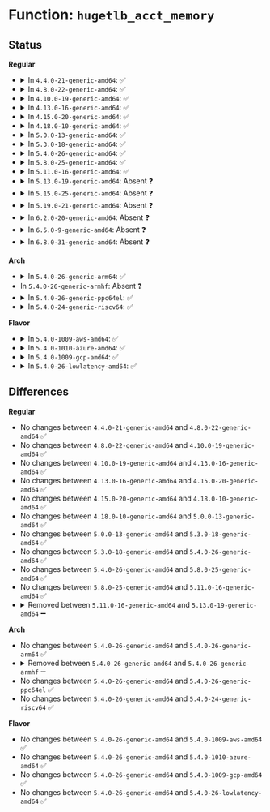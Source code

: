 # Function: <code>hugetlb_acct_memory</code>

## Status
<b>Regular</b>
<ul>
<li>
<details>
<summary>In <code>4.4.0-21-generic-amd64</code>: ✅</summary>

```c
int hugetlb_acct_memory(struct hstate * h, long int delta)
```

```json
{
  "name": "hugetlb_acct_memory",
  "collision_type": "Unique Static",
  "inline_type": "No",
  "funcs": [
    {
      "addr": 18446744071580791664,
      "name": "hugetlb_acct_memory",
      "external": false,
      "loc": "mm/hugetlb.c:2920",
      "file": "mm/hugetlb.c",
      "inline": "seen, unknown",
      "caller_inline": [],
      "caller_func": [
        "mm/hugetlb.c:hugepage_subpool_put_pages",
        "mm/hugetlb.c:hugetlb_vm_op_close",
        "mm/hugetlb.c:hugepage_new_subpool",
        "mm/hugetlb.c:hugepage_put_subpool",
        "mm/hugetlb.c:hugetlb_fix_reserve_counts",
        "mm/hugetlb.c:alloc_huge_page",
        "mm/hugetlb.c:hugetlb_reserve_pages",
        "mm/hugetlb.c:hugetlb_reserve_pages",
        "mm/hugetlb.c:hugetlb_unreserve_pages"
      ]
    }
  ],
  "symbols": [
    {
      "addr": 18446744071580791664,
      "name": "hugetlb_acct_memory",
      "section": ".text",
      "bind": "STB_LOCAL",
      "size": 816
    }
  ]
}
```
</details>
</li>
<li>
<details>
<summary>In <code>4.8.0-22-generic-amd64</code>: ✅</summary>

```c
int hugetlb_acct_memory(struct hstate * h, long int delta)
```

```json
{
  "name": "hugetlb_acct_memory",
  "collision_type": "Unique Static",
  "inline_type": "No",
  "funcs": [
    {
      "addr": 18446744071580915136,
      "name": "hugetlb_acct_memory",
      "external": false,
      "loc": "mm/hugetlb.c:2947",
      "file": "mm/hugetlb.c",
      "inline": "seen, unknown",
      "caller_inline": [],
      "caller_func": [
        "mm/hugetlb.c:hugetlb_unreserve_pages",
        "mm/hugetlb.c:hugetlb_reserve_pages",
        "mm/hugetlb.c:hugetlb_reserve_pages",
        "mm/hugetlb.c:hugetlb_vm_op_close",
        "mm/hugetlb.c:alloc_huge_page",
        "mm/hugetlb.c:hugetlb_fix_reserve_counts",
        "mm/hugetlb.c:hugepage_subpool_put_pages",
        "mm/hugetlb.c:hugepage_put_subpool",
        "mm/hugetlb.c:hugepage_new_subpool"
      ]
    }
  ],
  "symbols": [
    {
      "addr": 18446744071580915136,
      "name": "hugetlb_acct_memory",
      "section": ".text",
      "bind": "STB_LOCAL",
      "size": 898
    }
  ]
}
```
</details>
</li>
<li>
<details>
<summary>In <code>4.10.0-19-generic-amd64</code>: ✅</summary>

```c
int hugetlb_acct_memory(struct hstate * h, long int delta)
```

```json
{
  "name": "hugetlb_acct_memory",
  "collision_type": "Unique Static",
  "inline_type": "No",
  "funcs": [
    {
      "addr": 18446744071580982992,
      "name": "hugetlb_acct_memory",
      "external": false,
      "loc": "mm/hugetlb.c:3053",
      "file": "mm/hugetlb.c",
      "inline": "seen, unknown",
      "caller_inline": [],
      "caller_func": [
        "mm/hugetlb.c:hugetlb_unreserve_pages",
        "mm/hugetlb.c:hugetlb_reserve_pages",
        "mm/hugetlb.c:hugetlb_reserve_pages",
        "mm/hugetlb.c:hugetlb_vm_op_close",
        "mm/hugetlb.c:alloc_huge_page",
        "mm/hugetlb.c:hugetlb_fix_reserve_counts",
        "mm/hugetlb.c:hugepage_subpool_put_pages",
        "mm/hugetlb.c:hugepage_put_subpool",
        "mm/hugetlb.c:hugepage_new_subpool"
      ]
    }
  ],
  "symbols": [
    {
      "addr": 18446744071580982992,
      "name": "hugetlb_acct_memory",
      "section": ".text",
      "bind": "STB_LOCAL",
      "size": 848
    }
  ]
}
```
</details>
</li>
<li>
<details>
<summary>In <code>4.13.0-16-generic-amd64</code>: ✅</summary>

```c
int hugetlb_acct_memory(struct hstate * h, long int delta)
```

```json
{
  "name": "hugetlb_acct_memory",
  "collision_type": "Unique Static",
  "inline_type": "No",
  "funcs": [
    {
      "addr": 18446744071581029360,
      "name": "hugetlb_acct_memory",
      "external": false,
      "loc": "mm/hugetlb.c:3036",
      "file": "mm/hugetlb.c",
      "inline": "seen, unknown",
      "caller_inline": [],
      "caller_func": [
        "mm/hugetlb.c:hugetlb_unreserve_pages",
        "mm/hugetlb.c:hugetlb_reserve_pages",
        "mm/hugetlb.c:hugetlb_reserve_pages",
        "mm/hugetlb.c:hugetlb_reserve_pages",
        "mm/hugetlb.c:hugetlb_vm_op_close",
        "mm/hugetlb.c:alloc_huge_page",
        "mm/hugetlb.c:hugetlb_fix_reserve_counts",
        "mm/hugetlb.c:hugepage_put_subpool",
        "mm/hugetlb.c:hugepage_new_subpool"
      ]
    }
  ],
  "symbols": [
    {
      "addr": 18446744071581029360,
      "name": "hugetlb_acct_memory",
      "section": ".text",
      "bind": "STB_LOCAL",
      "size": 812
    }
  ]
}
```
</details>
</li>
<li>
<details>
<summary>In <code>4.15.0-20-generic-amd64</code>: ✅</summary>

```c
int hugetlb_acct_memory(struct hstate * h, long int delta)
```

```json
{
  "name": "hugetlb_acct_memory",
  "collision_type": "Unique Static",
  "inline_type": "No",
  "funcs": [
    {
      "addr": 18446744071581138880,
      "name": "hugetlb_acct_memory",
      "external": false,
      "loc": "mm/hugetlb.c:3044",
      "file": "mm/hugetlb.c",
      "inline": "seen, unknown",
      "caller_inline": [],
      "caller_func": [
        "mm/hugetlb.c:hugetlb_unreserve_pages",
        "mm/hugetlb.c:hugetlb_reserve_pages",
        "mm/hugetlb.c:hugetlb_reserve_pages",
        "mm/hugetlb.c:hugetlb_reserve_pages",
        "mm/hugetlb.c:hugetlb_vm_op_close",
        "mm/hugetlb.c:alloc_huge_page",
        "mm/hugetlb.c:hugetlb_fix_reserve_counts",
        "mm/hugetlb.c:hugepage_put_subpool",
        "mm/hugetlb.c:hugepage_new_subpool"
      ]
    }
  ],
  "symbols": [
    {
      "addr": 18446744071581138880,
      "name": "hugetlb_acct_memory",
      "section": ".text",
      "bind": "STB_LOCAL",
      "size": 878
    }
  ]
}
```
</details>
</li>
<li>
<details>
<summary>In <code>4.18.0-10-generic-amd64</code>: ✅</summary>

```c
int hugetlb_acct_memory(struct hstate * h, long int delta)
```

```json
{
  "name": "hugetlb_acct_memory",
  "collision_type": "Unique Static",
  "inline_type": "No",
  "funcs": [
    {
      "addr": 18446744071581283280,
      "name": "hugetlb_acct_memory",
      "external": false,
      "loc": "mm/hugetlb.c:3059",
      "file": "mm/hugetlb.c",
      "inline": "seen, unknown",
      "caller_inline": [],
      "caller_func": [
        "mm/hugetlb.c:hugetlb_unreserve_pages",
        "mm/hugetlb.c:hugetlb_reserve_pages",
        "mm/hugetlb.c:hugetlb_reserve_pages",
        "mm/hugetlb.c:hugetlb_reserve_pages",
        "mm/hugetlb.c:hugetlb_vm_op_close",
        "mm/hugetlb.c:alloc_huge_page",
        "mm/hugetlb.c:hugetlb_fix_reserve_counts",
        "mm/hugetlb.c:hugepage_put_subpool",
        "mm/hugetlb.c:hugepage_new_subpool"
      ]
    }
  ],
  "symbols": [
    {
      "addr": 18446744071581283280,
      "name": "hugetlb_acct_memory",
      "section": ".text",
      "bind": "STB_LOCAL",
      "size": 878
    }
  ]
}
```
</details>
</li>
<li>
<details>
<summary>In <code>5.0.0-13-generic-amd64</code>: ✅</summary>

```c
int hugetlb_acct_memory(struct hstate * h, long int delta)
```

```json
{
  "name": "hugetlb_acct_memory",
  "collision_type": "Unique Static",
  "inline_type": "No",
  "funcs": [
    {
      "addr": 18446744071581365008,
      "name": "hugetlb_acct_memory",
      "external": false,
      "loc": "mm/hugetlb.c:3053",
      "file": "mm/hugetlb.c",
      "inline": "seen, unknown",
      "caller_inline": [],
      "caller_func": [
        "mm/hugetlb.c:hugetlb_unreserve_pages",
        "mm/hugetlb.c:hugetlb_reserve_pages",
        "mm/hugetlb.c:hugetlb_reserve_pages",
        "mm/hugetlb.c:hugetlb_reserve_pages",
        "mm/hugetlb.c:hugetlb_vm_op_close",
        "mm/hugetlb.c:alloc_huge_page",
        "mm/hugetlb.c:hugetlb_fix_reserve_counts",
        "mm/hugetlb.c:hugepage_put_subpool",
        "mm/hugetlb.c:hugepage_new_subpool"
      ]
    }
  ],
  "symbols": [
    {
      "addr": 18446744071581365008,
      "name": "hugetlb_acct_memory",
      "section": ".text",
      "bind": "STB_LOCAL",
      "size": 878
    }
  ]
}
```
</details>
</li>
<li>
<details>
<summary>In <code>5.3.0-18-generic-amd64</code>: ✅</summary>

```c
int hugetlb_acct_memory(struct hstate * h, long int delta)
```

```json
{
  "name": "hugetlb_acct_memory",
  "collision_type": "Unique Static",
  "inline_type": "No",
  "funcs": [
    {
      "addr": 18446744071581478256,
      "name": "hugetlb_acct_memory",
      "external": false,
      "loc": "mm/hugetlb.c:3121",
      "file": "mm/hugetlb.c",
      "inline": "seen, unknown",
      "caller_inline": [],
      "caller_func": [
        "mm/hugetlb.c:hugetlb_unreserve_pages",
        "mm/hugetlb.c:hugetlb_reserve_pages",
        "mm/hugetlb.c:hugetlb_reserve_pages",
        "mm/hugetlb.c:hugetlb_reserve_pages",
        "mm/hugetlb.c:hugetlb_vm_op_close",
        "mm/hugetlb.c:alloc_huge_page",
        "mm/hugetlb.c:hugetlb_fix_reserve_counts",
        "mm/hugetlb.c:hugepage_put_subpool",
        "mm/hugetlb.c:hugepage_new_subpool"
      ]
    }
  ],
  "symbols": [
    {
      "addr": 18446744071581478256,
      "name": "hugetlb_acct_memory",
      "section": ".text",
      "bind": "STB_LOCAL",
      "size": 888
    }
  ]
}
```
</details>
</li>
<li>
<details>
<summary>In <code>5.4.0-26-generic-amd64</code>: ✅</summary>

```c
int hugetlb_acct_memory(struct hstate * h, long int delta)
```

```json
{
  "name": "hugetlb_acct_memory",
  "collision_type": "Unique Static",
  "inline_type": "No",
  "funcs": [
    {
      "addr": 18446744071581542544,
      "name": "hugetlb_acct_memory",
      "external": false,
      "loc": "mm/hugetlb.c:3238",
      "file": "mm/hugetlb.c",
      "inline": "seen, unknown",
      "caller_inline": [],
      "caller_func": [
        "mm/hugetlb.c:hugetlb_unreserve_pages",
        "mm/hugetlb.c:hugetlb_reserve_pages",
        "mm/hugetlb.c:hugetlb_reserve_pages",
        "mm/hugetlb.c:hugetlb_reserve_pages",
        "mm/hugetlb.c:hugetlb_vm_op_close",
        "mm/hugetlb.c:alloc_huge_page",
        "mm/hugetlb.c:hugetlb_fix_reserve_counts",
        "mm/hugetlb.c:hugepage_put_subpool",
        "mm/hugetlb.c:hugepage_new_subpool"
      ]
    }
  ],
  "symbols": [
    {
      "addr": 18446744071581542544,
      "name": "hugetlb_acct_memory",
      "section": ".text",
      "bind": "STB_LOCAL",
      "size": 888
    }
  ]
}
```
</details>
</li>
<li>
<details>
<summary>In <code>5.8.0-25-generic-amd64</code>: ✅</summary>

```c
int hugetlb_acct_memory(struct hstate * h, long int delta)
```

```json
{
  "name": "hugetlb_acct_memory",
  "collision_type": "Unique Static",
  "inline_type": "No",
  "funcs": [
    {
      "addr": 18446744071581752880,
      "name": "hugetlb_acct_memory",
      "external": false,
      "loc": "mm/hugetlb.c:3649",
      "file": "mm/hugetlb.c",
      "inline": "seen, unknown",
      "caller_inline": [],
      "caller_func": [
        "mm/hugetlb.c:hugetlb_unreserve_pages",
        "mm/hugetlb.c:hugetlb_reserve_pages",
        "mm/hugetlb.c:hugetlb_reserve_pages",
        "mm/hugetlb.c:hugetlb_reserve_pages",
        "mm/hugetlb.c:hugetlb_reserve_pages",
        "mm/hugetlb.c:hugetlb_vm_op_close",
        "mm/hugetlb.c:alloc_huge_page",
        "mm/hugetlb.c:hugetlb_fix_reserve_counts",
        "mm/hugetlb.c:hugepage_put_subpool",
        "mm/hugetlb.c:hugepage_new_subpool"
      ]
    }
  ],
  "symbols": [
    {
      "addr": 18446744071581752880,
      "name": "hugetlb_acct_memory",
      "section": ".text",
      "bind": "STB_LOCAL",
      "size": 256
    }
  ]
}
```
</details>
</li>
<li>
<details>
<summary>In <code>5.11.0-16-generic-amd64</code>: ✅</summary>

```c
int hugetlb_acct_memory(struct hstate * h, long int delta)
```

```json
{
  "name": "hugetlb_acct_memory",
  "collision_type": "Unique Static",
  "inline_type": "No",
  "funcs": [
    {
      "addr": 18446744071581801088,
      "name": "hugetlb_acct_memory",
      "external": false,
      "loc": "mm/hugetlb.c:3613",
      "file": "mm/hugetlb.c",
      "inline": "seen, unknown",
      "caller_inline": [],
      "caller_func": [
        "mm/hugetlb.c:hugetlb_unreserve_pages",
        "mm/hugetlb.c:hugetlb_reserve_pages",
        "mm/hugetlb.c:hugetlb_reserve_pages",
        "mm/hugetlb.c:hugetlb_reserve_pages",
        "mm/hugetlb.c:hugetlb_reserve_pages",
        "mm/hugetlb.c:hugetlb_vm_op_close",
        "mm/hugetlb.c:alloc_huge_page",
        "mm/hugetlb.c:hugetlb_fix_reserve_counts",
        "mm/hugetlb.c:hugepage_put_subpool",
        "mm/hugetlb.c:hugepage_new_subpool"
      ]
    }
  ],
  "symbols": [
    {
      "addr": 18446744071581801088,
      "name": "hugetlb_acct_memory",
      "section": ".text",
      "bind": "STB_LOCAL",
      "size": 137
    }
  ]
}
```
</details>
</li>
<li>
<details>
<summary>In <code>5.13.0-19-generic-amd64</code>: Absent ❓</summary>

```json
{
  "name": "hugetlb_acct_memory",
  "collision_type": "Unique Static",
  "inline_type": "Selective",
  "funcs": [
    {
      "addr": 18446744071581838170,
      "name": "hugetlb_acct_memory",
      "external": false,
      "loc": "mm/hugetlb.c:3781",
      "file": "mm/hugetlb.c",
      "inline": "not declared, inlined",
      "caller_inline": [
        "mm/hugetlb.c:hugetlb_unreserve_pages",
        "mm/hugetlb.c:hugetlb_reserve_pages",
        "mm/hugetlb.c:hugetlb_reserve_pages",
        "mm/hugetlb.c:hugetlb_reserve_pages",
        "mm/hugetlb.c:hugetlb_vm_op_close",
        "mm/hugetlb.c:alloc_huge_page",
        "mm/hugetlb.c:hugetlb_fix_reserve_counts",
        "mm/hugetlb.c:hugepage_put_subpool",
        "mm/hugetlb.c:hugepage_new_subpool"
      ],
      "caller_func": [
        "mm/hugetlb.c:hugetlb_unreserve_pages",
        "mm/hugetlb.c:hugetlb_reserve_pages",
        "mm/hugetlb.c:hugetlb_reserve_pages",
        "mm/hugetlb.c:hugetlb_reserve_pages",
        "mm/hugetlb.c:hugetlb_vm_op_close",
        "mm/hugetlb.c:alloc_huge_page",
        "mm/hugetlb.c:hugetlb_fix_reserve_counts",
        "mm/hugetlb.c:hugepage_put_subpool",
        "mm/hugetlb.c:hugepage_new_subpool"
      ]
    }
  ],
  "symbols": [
    {
      "addr": 18446744071581828432,
      "name": "hugetlb_acct_memory.part.0",
      "section": ".text",
      "bind": "STB_LOCAL",
      "size": 359
    }
  ]
}
```
</details>
</li>
<li>
<details>
<summary>In <code>5.15.0-25-generic-amd64</code>: Absent ❓</summary>

```json
{
  "name": "hugetlb_acct_memory",
  "collision_type": "Unique Static",
  "inline_type": "Selective",
  "funcs": [
    {
      "addr": 18446744071582129001,
      "name": "hugetlb_acct_memory",
      "external": false,
      "loc": "mm/hugetlb.c:4067",
      "file": "mm/hugetlb.c",
      "inline": "not declared, inlined",
      "caller_inline": [
        "mm/hugetlb.c:hugetlb_unreserve_pages",
        "mm/hugetlb.c:hugetlb_reserve_pages",
        "mm/hugetlb.c:hugetlb_reserve_pages",
        "mm/hugetlb.c:hugetlb_reserve_pages",
        "mm/hugetlb.c:hugetlb_vm_op_close",
        "mm/hugetlb.c:alloc_huge_page",
        "mm/hugetlb.c:hugetlb_fix_reserve_counts",
        "mm/hugetlb.c:hugepage_put_subpool",
        "mm/hugetlb.c:hugepage_new_subpool"
      ],
      "caller_func": [
        "mm/hugetlb.c:hugetlb_unreserve_pages",
        "mm/hugetlb.c:hugetlb_reserve_pages",
        "mm/hugetlb.c:hugetlb_reserve_pages",
        "mm/hugetlb.c:hugetlb_reserve_pages",
        "mm/hugetlb.c:hugetlb_vm_op_close",
        "mm/hugetlb.c:alloc_huge_page",
        "mm/hugetlb.c:hugetlb_fix_reserve_counts",
        "mm/hugetlb.c:hugepage_put_subpool",
        "mm/hugetlb.c:hugepage_new_subpool"
      ]
    }
  ],
  "symbols": [
    {
      "addr": 18446744071582118656,
      "name": "hugetlb_acct_memory.part.0",
      "section": ".text",
      "bind": "STB_LOCAL",
      "size": 362
    }
  ]
}
```
</details>
</li>
<li>
<details>
<summary>In <code>5.19.0-21-generic-amd64</code>: Absent ❓</summary>

```json
{
  "name": "hugetlb_acct_memory",
  "collision_type": "Unique Static",
  "inline_type": "Selective",
  "funcs": [
    {
      "addr": 18446744071582575719,
      "name": "hugetlb_acct_memory",
      "external": false,
      "loc": "mm/hugetlb.c:4519",
      "file": "mm/hugetlb.c",
      "inline": "not declared, inlined",
      "caller_inline": [
        "mm/hugetlb.c:hugetlb_unreserve_pages",
        "mm/hugetlb.c:hugetlb_reserve_pages",
        "mm/hugetlb.c:hugetlb_reserve_pages",
        "mm/hugetlb.c:hugetlb_reserve_pages",
        "mm/hugetlb.c:hugetlb_reserve_pages",
        "mm/hugetlb.c:hugetlb_vm_op_close",
        "mm/hugetlb.c:alloc_huge_page",
        "mm/hugetlb.c:hugetlb_fix_reserve_counts",
        "mm/hugetlb.c:hugepage_put_subpool",
        "mm/hugetlb.c:hugepage_new_subpool"
      ],
      "caller_func": [
        "mm/hugetlb.c:hugetlb_unreserve_pages",
        "mm/hugetlb.c:hugetlb_reserve_pages",
        "mm/hugetlb.c:hugetlb_reserve_pages",
        "mm/hugetlb.c:hugetlb_reserve_pages",
        "mm/hugetlb.c:hugetlb_reserve_pages",
        "mm/hugetlb.c:hugetlb_vm_op_close",
        "mm/hugetlb.c:alloc_huge_page",
        "mm/hugetlb.c:hugetlb_fix_reserve_counts",
        "mm/hugetlb.c:hugepage_put_subpool",
        "mm/hugetlb.c:hugepage_new_subpool"
      ]
    }
  ],
  "symbols": [
    {
      "addr": 18446744071582563632,
      "name": "hugetlb_acct_memory.part.0",
      "section": ".text",
      "bind": "STB_LOCAL",
      "size": 369
    }
  ]
}
```
</details>
</li>
<li>
<details>
<summary>In <code>6.2.0-20-generic-amd64</code>: Absent ❓</summary>

```json
{
  "name": "hugetlb_acct_memory",
  "collision_type": "Unique Static",
  "inline_type": "Selective",
  "funcs": [
    {
      "addr": 18446744071583094583,
      "name": "hugetlb_acct_memory",
      "external": false,
      "loc": "mm/hugetlb.c:4716",
      "file": "mm/hugetlb.c",
      "inline": "not declared, inlined",
      "caller_inline": [
        "mm/hugetlb.c:hugetlb_unreserve_pages",
        "mm/hugetlb.c:hugetlb_reserve_pages",
        "mm/hugetlb.c:hugetlb_reserve_pages",
        "mm/hugetlb.c:hugetlb_reserve_pages",
        "mm/hugetlb.c:hugetlb_vm_op_close",
        "mm/hugetlb.c:alloc_huge_page",
        "mm/hugetlb.c:hugetlb_fix_reserve_counts",
        "mm/hugetlb.c:hugepage_put_subpool",
        "mm/hugetlb.c:hugepage_new_subpool"
      ],
      "caller_func": [
        "mm/hugetlb.c:hugetlb_unreserve_pages",
        "mm/hugetlb.c:hugetlb_reserve_pages",
        "mm/hugetlb.c:hugetlb_reserve_pages",
        "mm/hugetlb.c:hugetlb_reserve_pages",
        "mm/hugetlb.c:hugetlb_reserve_pages",
        "mm/hugetlb.c:hugetlb_reserve_pages",
        "mm/hugetlb.c:hugetlb_reserve_pages",
        "mm/hugetlb.c:hugetlb_vm_op_close",
        "mm/hugetlb.c:alloc_huge_page",
        "mm/hugetlb.c:hugetlb_fix_reserve_counts",
        "mm/hugetlb.c:hugepage_put_subpool",
        "mm/hugetlb.c:hugepage_new_subpool"
      ]
    }
  ],
  "symbols": [
    {
      "addr": 18446744071583077776,
      "name": "hugetlb_acct_memory.part.0",
      "section": ".text",
      "bind": "STB_LOCAL",
      "size": 421
    }
  ]
}
```
</details>
</li>
<li>
<details>
<summary>In <code>6.5.0-9-generic-amd64</code>: Absent ❓</summary>

```json
{
  "name": "hugetlb_acct_memory",
  "collision_type": "Unique Static",
  "inline_type": "Selective",
  "funcs": [
    {
      "addr": 18446744071583304423,
      "name": "hugetlb_acct_memory",
      "external": false,
      "loc": "mm/hugetlb.c:4791",
      "file": "mm/hugetlb.c",
      "inline": "not declared, inlined",
      "caller_inline": [
        "mm/hugetlb.c:hugetlb_unreserve_pages",
        "mm/hugetlb.c:hugetlb_reserve_pages",
        "mm/hugetlb.c:hugetlb_reserve_pages",
        "mm/hugetlb.c:hugetlb_reserve_pages",
        "mm/hugetlb.c:hugetlb_vm_op_close",
        "mm/hugetlb.c:alloc_hugetlb_folio",
        "mm/hugetlb.c:hugetlb_fix_reserve_counts",
        "mm/hugetlb.c:hugepage_put_subpool",
        "mm/hugetlb.c:hugepage_new_subpool"
      ],
      "caller_func": [
        "mm/hugetlb.c:hugetlb_unreserve_pages",
        "mm/hugetlb.c:hugetlb_reserve_pages",
        "mm/hugetlb.c:hugetlb_reserve_pages",
        "mm/hugetlb.c:hugetlb_reserve_pages",
        "mm/hugetlb.c:hugetlb_reserve_pages",
        "mm/hugetlb.c:hugetlb_reserve_pages",
        "mm/hugetlb.c:hugetlb_vm_op_close",
        "mm/hugetlb.c:alloc_hugetlb_folio",
        "mm/hugetlb.c:hugetlb_fix_reserve_counts",
        "mm/hugetlb.c:hugepage_put_subpool",
        "mm/hugetlb.c:hugepage_new_subpool"
      ]
    }
  ],
  "symbols": [
    {
      "addr": 18446744071583288304,
      "name": "hugetlb_acct_memory.part.0",
      "section": ".text",
      "bind": "STB_LOCAL",
      "size": 421
    }
  ]
}
```
</details>
</li>
<li>
<details>
<summary>In <code>6.8.0-31-generic-amd64</code>: Absent ❓</summary>

```json
{
  "name": "hugetlb_acct_memory",
  "collision_type": "Unique Static",
  "inline_type": "Selective",
  "funcs": [
    {
      "addr": 18446744071583542295,
      "name": "hugetlb_acct_memory",
      "external": false,
      "loc": "mm/hugetlb.c:5049",
      "file": "mm/hugetlb.c",
      "inline": "not declared, inlined",
      "caller_inline": [
        "mm/hugetlb.c:hugetlb_unreserve_pages",
        "mm/hugetlb.c:hugetlb_reserve_pages",
        "mm/hugetlb.c:hugetlb_reserve_pages",
        "mm/hugetlb.c:hugetlb_reserve_pages",
        "mm/hugetlb.c:hugetlb_reserve_pages",
        "mm/hugetlb.c:hugetlb_vm_op_close",
        "mm/hugetlb.c:alloc_hugetlb_folio",
        "mm/hugetlb.c:hugetlb_fix_reserve_counts",
        "mm/hugetlb.c:hugepage_put_subpool",
        "mm/hugetlb.c:hugepage_new_subpool"
      ],
      "caller_func": [
        "mm/hugetlb.c:hugetlb_unreserve_pages",
        "mm/hugetlb.c:hugetlb_reserve_pages",
        "mm/hugetlb.c:hugetlb_reserve_pages",
        "mm/hugetlb.c:hugetlb_reserve_pages",
        "mm/hugetlb.c:hugetlb_reserve_pages",
        "mm/hugetlb.c:hugetlb_reserve_pages",
        "mm/hugetlb.c:hugetlb_vm_op_close",
        "mm/hugetlb.c:alloc_hugetlb_folio",
        "mm/hugetlb.c:hugetlb_fix_reserve_counts",
        "mm/hugetlb.c:hugepage_put_subpool",
        "mm/hugetlb.c:hugepage_new_subpool"
      ]
    }
  ],
  "symbols": [
    {
      "addr": 18446744071583527792,
      "name": "hugetlb_acct_memory.part.0",
      "section": ".text",
      "bind": "STB_LOCAL",
      "size": 421
    }
  ]
}
```
</details>
</li>
</ul>
<b>Arch</b>
<ul>
<li>
<details>
<summary>In <code>5.4.0-26-generic-arm64</code>: ✅</summary>

```c
int hugetlb_acct_memory(struct hstate * h, long int delta)
```

```json
{
  "name": "hugetlb_acct_memory",
  "collision_type": "Unique Static",
  "inline_type": "No",
  "funcs": [
    {
      "addr": 18446603336492974480,
      "name": "hugetlb_acct_memory",
      "external": false,
      "loc": "mm/hugetlb.c:3238",
      "file": "mm/hugetlb.c",
      "inline": "seen, unknown",
      "caller_inline": [],
      "caller_func": [
        "mm/hugetlb.c:hugetlb_unreserve_pages",
        "mm/hugetlb.c:hugetlb_reserve_pages",
        "mm/hugetlb.c:hugetlb_reserve_pages",
        "mm/hugetlb.c:hugetlb_reserve_pages",
        "mm/hugetlb.c:hugetlb_vm_op_close",
        "mm/hugetlb.c:alloc_huge_page",
        "mm/hugetlb.c:hugetlb_fix_reserve_counts",
        "mm/hugetlb.c:hugepage_put_subpool",
        "mm/hugetlb.c:hugepage_new_subpool"
      ]
    }
  ],
  "symbols": [
    {
      "addr": 18446603336492974480,
      "name": "hugetlb_acct_memory",
      "section": ".text",
      "bind": "STB_LOCAL",
      "size": 1160
    }
  ]
}
```
</details>
</li>
<li>
In <code>5.4.0-26-generic-armhf</code>: Absent ❓
</li>
<li>
<details>
<summary>In <code>5.4.0-26-generic-ppc64el</code>: ✅</summary>

```c
int hugetlb_acct_memory(struct hstate * h, long int delta)
```

```json
{
  "name": "hugetlb_acct_memory",
  "collision_type": "Unique Static",
  "inline_type": "No",
  "funcs": [
    {
      "addr": 13835058055286394048,
      "name": "hugetlb_acct_memory",
      "external": false,
      "loc": "mm/hugetlb.c:3238",
      "file": "mm/hugetlb.c",
      "inline": "seen, unknown",
      "caller_inline": [],
      "caller_func": [
        "mm/hugetlb.c:hugetlb_unreserve_pages",
        "mm/hugetlb.c:hugetlb_reserve_pages",
        "mm/hugetlb.c:hugetlb_reserve_pages",
        "mm/hugetlb.c:hugetlb_reserve_pages",
        "mm/hugetlb.c:hugetlb_vm_op_close",
        "mm/hugetlb.c:alloc_huge_page",
        "mm/hugetlb.c:hugetlb_fix_reserve_counts",
        "mm/hugetlb.c:hugepage_put_subpool",
        "mm/hugetlb.c:hugepage_new_subpool"
      ]
    }
  ],
  "symbols": [
    {
      "addr": 13835058055286394048,
      "name": "hugetlb_acct_memory",
      "section": ".text",
      "bind": "STB_LOCAL",
      "size": 1656
    }
  ]
}
```
</details>
</li>
<li>
<details>
<summary>In <code>5.4.0-24-generic-riscv64</code>: ✅</summary>

```c
int hugetlb_acct_memory(struct hstate * h, long int delta)
```

```json
{
  "name": "hugetlb_acct_memory",
  "collision_type": "Unique Static",
  "inline_type": "No",
  "funcs": [
    {
      "addr": 18446743936272881250,
      "name": "hugetlb_acct_memory",
      "external": false,
      "loc": "mm/hugetlb.c:3238",
      "file": "mm/hugetlb.c",
      "inline": "seen, unknown",
      "caller_inline": [],
      "caller_func": [
        "mm/hugetlb.c:hugetlb_unreserve_pages",
        "mm/hugetlb.c:hugetlb_reserve_pages",
        "mm/hugetlb.c:hugetlb_reserve_pages",
        "mm/hugetlb.c:hugetlb_reserve_pages",
        "mm/hugetlb.c:hugetlb_vm_op_close",
        "mm/hugetlb.c:alloc_huge_page",
        "mm/hugetlb.c:hugetlb_fix_reserve_counts",
        "mm/hugetlb.c:hugepage_put_subpool",
        "mm/hugetlb.c:hugepage_new_subpool"
      ]
    }
  ],
  "symbols": [
    {
      "addr": 18446743936272881250,
      "name": "hugetlb_acct_memory",
      "section": ".text",
      "bind": "STB_LOCAL",
      "size": 798
    }
  ]
}
```
</details>
</li>
</ul>
<b>Flavor</b>
<ul>
<li>
<details>
<summary>In <code>5.4.0-1009-aws-amd64</code>: ✅</summary>

```c
int hugetlb_acct_memory(struct hstate * h, long int delta)
```

```json
{
  "name": "hugetlb_acct_memory",
  "collision_type": "Unique Static",
  "inline_type": "No",
  "funcs": [
    {
      "addr": 18446744071581511280,
      "name": "hugetlb_acct_memory",
      "external": false,
      "loc": "mm/hugetlb.c:3238",
      "file": "mm/hugetlb.c",
      "inline": "seen, unknown",
      "caller_inline": [],
      "caller_func": [
        "mm/hugetlb.c:hugetlb_unreserve_pages",
        "mm/hugetlb.c:hugetlb_reserve_pages",
        "mm/hugetlb.c:hugetlb_reserve_pages",
        "mm/hugetlb.c:hugetlb_reserve_pages",
        "mm/hugetlb.c:hugetlb_vm_op_close",
        "mm/hugetlb.c:alloc_huge_page",
        "mm/hugetlb.c:hugetlb_fix_reserve_counts",
        "mm/hugetlb.c:hugepage_put_subpool",
        "mm/hugetlb.c:hugepage_new_subpool"
      ]
    }
  ],
  "symbols": [
    {
      "addr": 18446744071581511280,
      "name": "hugetlb_acct_memory",
      "section": ".text",
      "bind": "STB_LOCAL",
      "size": 888
    }
  ]
}
```
</details>
</li>
<li>
<details>
<summary>In <code>5.4.0-1010-azure-amd64</code>: ✅</summary>

```c
int hugetlb_acct_memory(struct hstate * h, long int delta)
```

```json
{
  "name": "hugetlb_acct_memory",
  "collision_type": "Unique Static",
  "inline_type": "No",
  "funcs": [
    {
      "addr": 18446744071581453472,
      "name": "hugetlb_acct_memory",
      "external": false,
      "loc": "mm/hugetlb.c:3238",
      "file": "mm/hugetlb.c",
      "inline": "seen, unknown",
      "caller_inline": [],
      "caller_func": [
        "mm/hugetlb.c:hugetlb_unreserve_pages",
        "mm/hugetlb.c:hugetlb_reserve_pages",
        "mm/hugetlb.c:hugetlb_reserve_pages",
        "mm/hugetlb.c:hugetlb_reserve_pages",
        "mm/hugetlb.c:hugetlb_vm_op_close",
        "mm/hugetlb.c:alloc_huge_page",
        "mm/hugetlb.c:hugetlb_fix_reserve_counts",
        "mm/hugetlb.c:hugepage_put_subpool",
        "mm/hugetlb.c:hugepage_new_subpool"
      ]
    }
  ],
  "symbols": [
    {
      "addr": 18446744071581453472,
      "name": "hugetlb_acct_memory",
      "section": ".text",
      "bind": "STB_LOCAL",
      "size": 888
    }
  ]
}
```
</details>
</li>
<li>
<details>
<summary>In <code>5.4.0-1009-gcp-amd64</code>: ✅</summary>

```c
int hugetlb_acct_memory(struct hstate * h, long int delta)
```

```json
{
  "name": "hugetlb_acct_memory",
  "collision_type": "Unique Static",
  "inline_type": "No",
  "funcs": [
    {
      "addr": 18446744071581502592,
      "name": "hugetlb_acct_memory",
      "external": false,
      "loc": "mm/hugetlb.c:3238",
      "file": "mm/hugetlb.c",
      "inline": "seen, unknown",
      "caller_inline": [],
      "caller_func": [
        "mm/hugetlb.c:hugetlb_unreserve_pages",
        "mm/hugetlb.c:hugetlb_reserve_pages",
        "mm/hugetlb.c:hugetlb_reserve_pages",
        "mm/hugetlb.c:hugetlb_reserve_pages",
        "mm/hugetlb.c:hugetlb_vm_op_close",
        "mm/hugetlb.c:alloc_huge_page",
        "mm/hugetlb.c:hugetlb_fix_reserve_counts",
        "mm/hugetlb.c:hugepage_put_subpool",
        "mm/hugetlb.c:hugepage_new_subpool"
      ]
    }
  ],
  "symbols": [
    {
      "addr": 18446744071581502592,
      "name": "hugetlb_acct_memory",
      "section": ".text",
      "bind": "STB_LOCAL",
      "size": 888
    }
  ]
}
```
</details>
</li>
<li>
<details>
<summary>In <code>5.4.0-26-lowlatency-amd64</code>: ✅</summary>

```c
int hugetlb_acct_memory(struct hstate * h, long int delta)
```

```json
{
  "name": "hugetlb_acct_memory",
  "collision_type": "Unique Static",
  "inline_type": "No",
  "funcs": [
    {
      "addr": 18446744071581567536,
      "name": "hugetlb_acct_memory",
      "external": false,
      "loc": "mm/hugetlb.c:3238",
      "file": "mm/hugetlb.c",
      "inline": "seen, unknown",
      "caller_inline": [],
      "caller_func": [
        "mm/hugetlb.c:hugetlb_unreserve_pages",
        "mm/hugetlb.c:hugetlb_reserve_pages",
        "mm/hugetlb.c:hugetlb_reserve_pages",
        "mm/hugetlb.c:hugetlb_reserve_pages",
        "mm/hugetlb.c:hugetlb_vm_op_close",
        "mm/hugetlb.c:alloc_huge_page",
        "mm/hugetlb.c:hugetlb_fix_reserve_counts",
        "mm/hugetlb.c:hugepage_put_subpool",
        "mm/hugetlb.c:hugepage_new_subpool"
      ]
    }
  ],
  "symbols": [
    {
      "addr": 18446744071581567536,
      "name": "hugetlb_acct_memory",
      "section": ".text",
      "bind": "STB_LOCAL",
      "size": 921
    }
  ]
}
```
</details>
</li>
</ul>

## Differences
<b>Regular</b>
<ul>
<li>
No changes between <code>4.4.0-21-generic-amd64</code> and <code>4.8.0-22-generic-amd64</code> ✅
</li>
<li>
No changes between <code>4.8.0-22-generic-amd64</code> and <code>4.10.0-19-generic-amd64</code> ✅
</li>
<li>
No changes between <code>4.10.0-19-generic-amd64</code> and <code>4.13.0-16-generic-amd64</code> ✅
</li>
<li>
No changes between <code>4.13.0-16-generic-amd64</code> and <code>4.15.0-20-generic-amd64</code> ✅
</li>
<li>
No changes between <code>4.15.0-20-generic-amd64</code> and <code>4.18.0-10-generic-amd64</code> ✅
</li>
<li>
No changes between <code>4.18.0-10-generic-amd64</code> and <code>5.0.0-13-generic-amd64</code> ✅
</li>
<li>
No changes between <code>5.0.0-13-generic-amd64</code> and <code>5.3.0-18-generic-amd64</code> ✅
</li>
<li>
No changes between <code>5.3.0-18-generic-amd64</code> and <code>5.4.0-26-generic-amd64</code> ✅
</li>
<li>
No changes between <code>5.4.0-26-generic-amd64</code> and <code>5.8.0-25-generic-amd64</code> ✅
</li>
<li>
No changes between <code>5.8.0-25-generic-amd64</code> and <code>5.11.0-16-generic-amd64</code> ✅
</li>
<li>
<details>
<summary>Removed between <code>5.11.0-16-generic-amd64</code> and <code>5.13.0-19-generic-amd64</code> ➖</summary>

```c
int hugetlb_acct_memory(struct hstate * h, long int delta)
```
</details>
</li>
</ul>
<b>Arch</b>
<ul>
<li>
No changes between <code>5.4.0-26-generic-amd64</code> and <code>5.4.0-26-generic-arm64</code> ✅
</li>
<li>
<details>
<summary>Removed between <code>5.4.0-26-generic-amd64</code> and <code>5.4.0-26-generic-armhf</code> ➖</summary>

```c
int hugetlb_acct_memory(struct hstate * h, long int delta)
```
</details>
</li>
<li>
No changes between <code>5.4.0-26-generic-amd64</code> and <code>5.4.0-26-generic-ppc64el</code> ✅
</li>
<li>
No changes between <code>5.4.0-26-generic-amd64</code> and <code>5.4.0-24-generic-riscv64</code> ✅
</li>
</ul>
<b>Flavor</b>
<ul>
<li>
No changes between <code>5.4.0-26-generic-amd64</code> and <code>5.4.0-1009-aws-amd64</code> ✅
</li>
<li>
No changes between <code>5.4.0-26-generic-amd64</code> and <code>5.4.0-1010-azure-amd64</code> ✅
</li>
<li>
No changes between <code>5.4.0-26-generic-amd64</code> and <code>5.4.0-1009-gcp-amd64</code> ✅
</li>
<li>
No changes between <code>5.4.0-26-generic-amd64</code> and <code>5.4.0-26-lowlatency-amd64</code> ✅
</li>
</ul>
